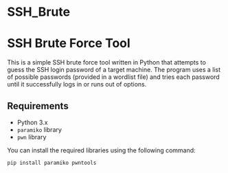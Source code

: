 # SSH_Brute

# SSH Brute Force Tool

This is a simple SSH brute force tool written in Python that attempts to guess the SSH login password of a target machine. The program uses a list of possible passwords (provided in a wordlist file) and tries each password until it successfully logs in or runs out of options.

## Requirements

- Python 3.x
- `paramiko` library
- `pwn` library

You can install the required libraries using the following command:

```bash
pip install paramiko pwntools
